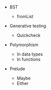 - BST
    - fromList
- Generative testing
  - Quickcheck
  
- Polymorphism
  - In data types
  - In functions
- Prelude
  - Maybe
  - Either
